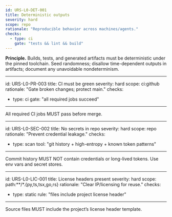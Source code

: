 ```yaml
---
id: URS-L0-DET-001
title: Deterministic outputs
severity: hard
scope: repo
rationale: "Reproducible behavior across machines/agents."
checks:
  - type: ci
    gate: "tests && lint && build"
---
```

**Principle.** Builds, tests, and generated artifacts must be deterministic under the pinned toolchain.
Seed randomness; disallow time-dependent outputs in artifacts; document any unavoidable nondeterminism.

---
id: URS-L0-PR-003
title: CI must be green
severity: hard
scope: ci:github
rationale: "Gate broken changes; protect main."
checks:
  - type: ci
    gate: "all required jobs succeed"
---
All required CI jobs MUST pass before merge.

---
id: URS-L0-SEC-002
title: No secrets in repo
severity: hard
scope: repo
rationale: "Prevent credential leakage."
checks:
  - type: scan
    tool: "git history + high-entropy + known token patterns"
---
Commit history MUST NOT contain credentials or long-lived tokens. Use env vars and secret stores.

---
id: URS-L0-LIC-001
title: License headers present
severity: hard
scope: path:**/*.{py,ts,tsx,go,rs}
rationale: "Clear IP/licensing for reuse."
checks:
  - type: static
    rule: "files include project license header"
---
Source files MUST include the project’s license header template.


